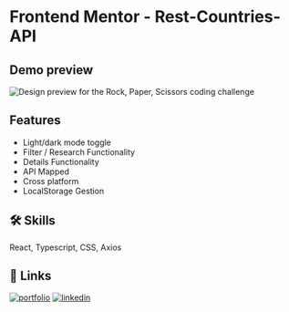 # Frontend Mentor - Rest-Countries-API

## Demo preview

![Design preview for the Rock, Paper, Scissors coding challenge](https://media1.giphy.com/media/Pq2WGBA7ovb7TTvnSF/giphy.gif?cid=790b7611c3f4348261f57fe4a630a4008824908a1c4a455c&rid=giphy.gif&ct=g)

## Features

- Light/dark mode toggle
- Filter / Research Functionality
- Details Functionality
- API Mapped 
- Cross platform
- LocalStorage Gestion


## 🛠 Skills
React, Typescript, CSS, Axios


## 🔗 Links
[![portfolio](https://img.shields.io/badge/my_portfolio-000?style=for-the-badge&logo=ko-fi&logoColor=white)](http://sey-off.eu/)
[![linkedin](https://img.shields.io/badge/linkedin-0A66C2?style=for-the-badge&logo=linkedin&logoColor=white)](https://www.linkedin.com/in/antoine-chevalier-54b372223/)
